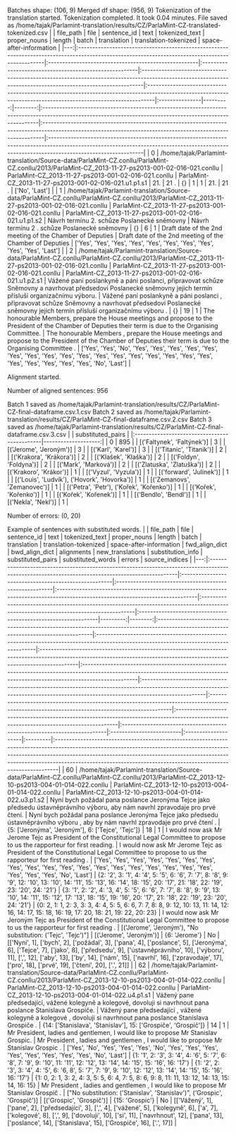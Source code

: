 Batches shape: (106, 9)
Merged df shape: (956, 9)
Tokenization of the translation started.
Tokenization completed. It took 0.04 minutes.
File saved as /home/tajak/Parlamint-translation/results/CZ/ParlaMint-CZ-translated-tokenized.csv
|    | file_path                                                                                                                                       | file                                                 | sentence_id                                            | text                                                                                                                                                        | tokenized_text                                                                                                                                                | proper_nouns   |   length |   batch | translation                                                                                                                                               | translation-tokenized                                                                                                                                       | space-after-information                                                                                                                                                                      |
|---:|:------------------------------------------------------------------------------------------------------------------------------------------------|:-----------------------------------------------------|:-------------------------------------------------------|:------------------------------------------------------------------------------------------------------------------------------------------------------------|:--------------------------------------------------------------------------------------------------------------------------------------------------------------|:---------------|---------:|--------:|:----------------------------------------------------------------------------------------------------------------------------------------------------------|:------------------------------------------------------------------------------------------------------------------------------------------------------------|:---------------------------------------------------------------------------------------------------------------------------------------------------------------------------------------------|
|  0 | /home/tajak/Parlamint-translation/Source-data/ParlaMint-CZ.conllu/ParlaMint-CZ.conllu/2013/ParlaMint-CZ_2013-11-27-ps2013-001-02-016-021.conllu | ParlaMint-CZ_2013-11-27-ps2013-001-02-016-021.conllu | ParlaMint-CZ_2013-11-27-ps2013-001-02-016-021.u1.p1.s1 | 21.                                                                                                                                                         | 21 .                                                                                                                                                          | {}             |        1 |       1 | 21.                                                                                                                                                       | 21 .                                                                                                                                                        | ['No', 'Last']                                                                                                                                                                               |
|  1 | /home/tajak/Parlamint-translation/Source-data/ParlaMint-CZ.conllu/ParlaMint-CZ.conllu/2013/ParlaMint-CZ_2013-11-27-ps2013-001-02-016-021.conllu | ParlaMint-CZ_2013-11-27-ps2013-001-02-016-021.conllu | ParlaMint-CZ_2013-11-27-ps2013-001-02-016-021.u1.p1.s2 | Návrh termínu 2. schůze Poslanecké sněmovny                                                                                                                 | Návrh termínu 2 . schůze Poslanecké sněmovny                                                                                                                  | {}             |        6 |       1 | Draft date of the 2nd meeting of the Chamber of Deputies                                                                                                  | Draft date of the 2nd meeting of the Chamber of Deputies                                                                                                    | ['Yes', 'Yes', 'Yes', 'Yes', 'Yes', 'Yes', 'Yes', 'Yes', 'Yes', 'Yes', 'Last']                                                                                                               |
|  2 | /home/tajak/Parlamint-translation/Source-data/ParlaMint-CZ.conllu/ParlaMint-CZ.conllu/2013/ParlaMint-CZ_2013-11-27-ps2013-001-02-016-021.conllu | ParlaMint-CZ_2013-11-27-ps2013-001-02-016-021.conllu | ParlaMint-CZ_2013-11-27-ps2013-001-02-016-021.u1.p2.s1 | Vážené paní poslankyně a páni poslanci, připravovat schůze Sněmovny a navrhovat předsedovi Poslanecké sněmovny jejich termín přísluší organizačnímu výboru. | Vážené paní poslankyně a páni poslanci , připravovat schůze Sněmovny a navrhovat předsedovi Poslanecké sněmovny jejich termín přísluší organizačnímu výboru . | {}             |       19 |       1 | The honourable Members, prepare the House meetings and propose to the President of the Chamber of Deputies their term is due to the Organising Committee. | The honourable Members , prepare the House meetings and propose to the President of the Chamber of Deputies their term is due to the Organising Committee . | ['Yes', 'Yes', 'No', 'Yes', 'Yes', 'Yes', 'Yes', 'Yes', 'Yes', 'Yes', 'Yes', 'Yes', 'Yes', 'Yes', 'Yes', 'Yes', 'Yes', 'Yes', 'Yes', 'Yes', 'Yes', 'Yes', 'Yes', 'Yes', 'Yes', 'No', 'Last'] |






Alignment started.

Number of aligned sentences: 956


Batch 1 saved as /home/tajak/Parlamint-translation/results/CZ/ParlaMint-CZ-final-dataframe.csv.1.csv
Batch 2 saved as /home/tajak/Parlamint-translation/results/CZ/ParlaMint-CZ-final-dataframe.csv.2.csv
Batch 3 saved as /home/tajak/Parlamint-translation/results/CZ/ParlaMint-CZ-final-dataframe.csv.3.csv
|                                              |   substituted_pairs |
|:---------------------------------------------|--------------------:|
| 0                                            |                 895 |
| [('Faltynek', 'Faltýnek')]                   |                   3 |
| [('Jerome', 'Jeroným')]                      |                   3 |
| [('Karl', 'Karel')]                          |                   3 |
| [('Titanic', 'Titanik')]                     |                   2 |
| [('Krakora', 'Krákora')]                     |                   2 |
| [('Klašek', 'Klaška')]                       |                   2 |
| [('Foldyn', 'Foldyna')]                      |                   2 |
| [('Mark', 'Marková')]                        |                   2 |
| [('Zlatuska', 'Zlatuška')]                   |                   2 |
| [('Krakoro', 'Krákor')]                      |                   1 |
| [('Vyzul', 'Vyzula')]                        |                   1 |
| [('forward', 'Julínek')]                     |                   1 |
| [('Louis', 'Ludvík'), ('Hovork', 'Hovorka')] |                   1 |
| [('Zemanovs', 'Zemanovec')]                  |                   1 |
| [('Petra', 'Petr'), ('Kořek', 'Kořenko')]    |                   1 |
| [('Kořek', 'Kořenko')]                       |                   1 |
| [('Kořek', 'Kořenek')]                       |                   1 |
| [('Bendlo', 'Bendl')]                        |                   1 |
| [('Nekla', 'Nekl')]                          |                   1 |



Number of errors:
(0, 20)



Example of sentences with substituted words.
|    | file_path                                                                                                                                       | file                                                 | sentence_id                                            | text                                                                                                                           | tokenized_text                                                                                                                      | proper_nouns                                                   |   length |   batch | translation                                                                                                                          | translation-tokenized                                                                                                                 | space-after-information                                                                                                                                                  | fwd_align_dict                                                                                                                                                                 | bwd_align_dict                                                                                                                                                                    | alignments                                                                                                                                    | new_translations                                                                                                                       | substitution_info                                                       | substituted_pairs        | substituted_words   | errors   | source_indices                                                                                                                                                                                                                                                                                                           |
|---:|:------------------------------------------------------------------------------------------------------------------------------------------------|:-----------------------------------------------------|:-------------------------------------------------------|:-------------------------------------------------------------------------------------------------------------------------------|:------------------------------------------------------------------------------------------------------------------------------------|:---------------------------------------------------------------|---------:|--------:|:-------------------------------------------------------------------------------------------------------------------------------------|:--------------------------------------------------------------------------------------------------------------------------------------|:-------------------------------------------------------------------------------------------------------------------------------------------------------------------------|:-------------------------------------------------------------------------------------------------------------------------------------------------------------------------------|:----------------------------------------------------------------------------------------------------------------------------------------------------------------------------------|:----------------------------------------------------------------------------------------------------------------------------------------------|:---------------------------------------------------------------------------------------------------------------------------------------|:------------------------------------------------------------------------|:-------------------------|:--------------------|:---------|:-------------------------------------------------------------------------------------------------------------------------------------------------------------------------------------------------------------------------------------------------------------------------------------------------------------------------|
| 60 | /home/tajak/Parlamint-translation/Source-data/ParlaMint-CZ.conllu/ParlaMint-CZ.conllu/2013/ParlaMint-CZ_2013-12-10-ps2013-004-01-014-022.conllu | ParlaMint-CZ_2013-12-10-ps2013-004-01-014-022.conllu | ParlaMint-CZ_2013-12-10-ps2013-004-01-014-022.u3.p1.s2 | Nyní bych požádal pana poslance Jeronýma Tejce jako předsedu ústavněprávního výboru, aby nám navrhl zpravodaje pro prvé čtení. | Nyní bych požádal pana poslance Jeronýma Tejce jako předsedu ústavněprávního výboru , aby by nám navrhl zpravodaje pro prvé čtení . | {5: ['Jeronýma', 'Jeroným'], 6: ['Tejce', 'Tejc']}             |       18 |       1 | I would now ask Mr Jerome Tejc as President of the Constitutional Legal Committee to propose to us the rapporteur for first reading. | I would now ask Mr Jerome Tejc as President of the Constitutional Legal Committee to propose to us the rapporteur for first reading . | ['Yes', 'Yes', 'Yes', 'Yes', 'Yes', 'Yes', 'Yes', 'Yes', 'Yes', 'Yes', 'Yes', 'Yes', 'Yes', 'Yes', 'Yes', 'Yes', 'Yes', 'Yes', 'Yes', 'Yes', 'Yes', 'Yes', 'No', 'Last'] | {2: '2', 3: '1', 4: '4', 5: '5', 6: '6', 7: '7', 8: '8', 9: '9', 12: '10', 13: '10', 14: '11', 15: '13', 16: '14', 18: '15', 20: '17', 21: '18', 22: '19', 23: '20', 24: '21'} | {3: '1', 2: '2', 4: '3, 4', 5: '5', 6: '6', 7: '7', 8: '8', 9: '9', 13: '10', 14: '11', 15: '12', 17: '13', 18: '15', 19: '16', 20: '17', 21: '18', 22: '19', 23: '20', 24: '21'} | {0: 2, 1: 1, 2: 3, 3: 3, 4: 4, 5: 5, 6: 6, 7: 7, 8: 8, 9: 12, 10: 13, 11: 14, 12: 16, 14: 17, 15: 18, 16: 19, 17: 20, 18: 21, 19: 22, 20: 23} | I would now ask Mr Jeroným Tejc as President of the Constitutional Legal Committee to propose to us the rapporteur for first reading . | [('Jerome', 'Jeroným'), "No substitution: ('Tejc', 'Tejc')"]            | [('Jerome', 'Jeroným')]  | {6: 'Jerome'}       | No       | [['Nyní', 1], ['bych', 2], ['požádal', 3], ['pana', 4], ['poslance', 5], ['Jeronýma', 6], ['Tejce', 7], ['jako', 8], ['předsedu', 9], ['ústavněprávního', 10], ['výboru', 11], [',', 12], ['aby', 13], ['by', 14], ['nám', 15], ['navrhl', 16], ['zpravodaje', 17], ['pro', 18], ['prvé', 19], ['čtení', 20], ['.', 21]] |
| 62 | /home/tajak/Parlamint-translation/Source-data/ParlaMint-CZ.conllu/ParlaMint-CZ.conllu/2013/ParlaMint-CZ_2013-12-10-ps2013-004-01-014-022.conllu | ParlaMint-CZ_2013-12-10-ps2013-004-01-014-022.conllu | ParlaMint-CZ_2013-12-10-ps2013-004-01-014-022.u4.p1.s1 | Vážený pane předsedající, vážené kolegyně a kolegové, dovoluji si navrhnout pana poslance Stanislava Grospiče.                 | Vážený pane předsedající , vážené kolegyně a kolegové , dovoluji si navrhnout pana poslance Stanislava Grospiče .                   | {14: ['Stanislava', 'Stanislav'], 15: ['Grospiče', 'Grospič']} |       14 |       1 | Mr President, ladies and gentlemen, I would like to propose Mr Stanislav Grospic.                                                    | Mr President , ladies and gentlemen , I would like to propose Mr Stanislav Grospic .                                                  | ['Yes', 'No', 'Yes', 'Yes', 'Yes', 'No', 'Yes', 'Yes', 'Yes', 'Yes', 'Yes', 'Yes', 'Yes', 'Yes', 'No', 'Last']                                                           | {1: '1', 2: '3', 3: '4', 4: '6', 5: '7', 6: '8', 7: '9', 9: '10', 11: '11', 12: '12', 13: '14', 14: '15', 15: '16', 16: '17'}                                                  | {1: '2', 2: '3', 3: '4', 4: '5', 6: '6, 8', 5: '7', 7: '9', 9: '10', 12: '12', 13: '14', 14: '15', 15: '16', 16: '17'}                                                            | {1: 0, 2: 1, 3: 2, 4: 3, 5: 5, 6: 4, 7: 5, 8: 6, 9: 8, 11: 11, 13: 12, 14: 13, 15: 14, 16: 15}                                                | Mr President , ladies and gentlemen , I would like to propose Mr Stanislav Grospič .                                                   | ["No substitution: ('Stanislav', 'Stanislav')", ('Grospic', 'Grospič')] | [('Grospic', 'Grospič')] | {15: 'Grospic'}     | No       | [['Vážený', 1], ['pane', 2], ['předsedající', 3], [',', 4], ['vážené', 5], ['kolegyně', 6], ['a', 7], ['kolegové', 8], [',', 9], ['dovoluji', 10], ['si', 11], ['navrhnout', 12], ['pana', 13], ['poslance', 14], ['Stanislava', 15], ['Grospiče', 16], ['.', 17]]                                                       |
